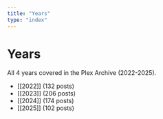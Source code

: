 ```yaml
---
title: "Years"
type: "index"
---
```


# Years

All 4 years covered in the Plex Archive (2022-2025).

- [[2022]] (132 posts)
- [[2023]] (206 posts)
- [[2024]] (174 posts)
- [[2025]] (102 posts)
